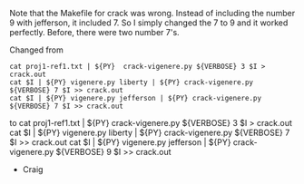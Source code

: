 Note that the Makefile for crack was wrong. Instead of including the number 9 with jefferson, it included 7. So I simply changed the 7 to 9 and it worked perfectly. Before, there were two number 7's.

Changed from

	cat proj1-ref1.txt | ${PY}  crack-vigenere.py ${VERBOSE} 3 $I > crack.out
	cat $I | ${PY} vigenere.py liberty | ${PY} crack-vigenere.py ${VERBOSE} 7 $I >> crack.out
	cat $I | ${PY} vigenere.py jefferson | ${PY} crack-vigenere.py ${VERBOSE} 7 $I >> crack.out

to 
	cat proj1-ref1.txt | ${PY}  crack-vigenere.py ${VERBOSE} 3 $I > crack.out
	cat $I | ${PY} vigenere.py liberty | ${PY} crack-vigenere.py ${VERBOSE} 7 $I >> crack.out
	cat $I | ${PY} vigenere.py jefferson | ${PY} crack-vigenere.py ${VERBOSE} 9 $I >> crack.out

- Craig
